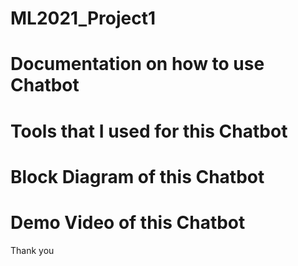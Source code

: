 # ML2021_Project1

# Documentation on how to use Chatbot

# Tools that I used for this Chatbot

# Block Diagram of this Chatbot

# Demo Video of this Chatbot

Thank you
